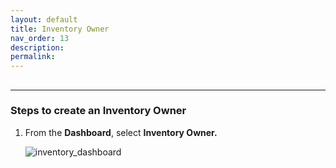 ```yaml
---
layout: default
title: Inventory Owner
nav_order: 13
description:
permalink:
---
```


##

---

### Steps to create an Inventory Owner

1. From the **Dashboard**, select **Inventory Owner.**

    ![inventory_dashboard](../)
